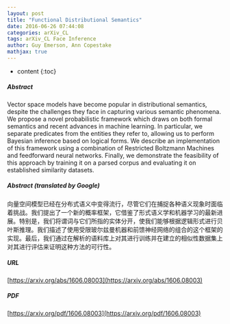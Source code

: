 ```yaml
---
layout: post
title: "Functional Distributional Semantics"
date: 2016-06-26 07:44:08
categories: arXiv_CL
tags: arXiv_CL Face Inference
author: Guy Emerson, Ann Copestake
mathjax: true
---
```


* content
{:toc}

##### Abstract
Vector space models have become popular in distributional semantics, despite the challenges they face in capturing various semantic phenomena. We propose a novel probabilistic framework which draws on both formal semantics and recent advances in machine learning. In particular, we separate predicates from the entities they refer to, allowing us to perform Bayesian inference based on logical forms. We describe an implementation of this framework using a combination of Restricted Boltzmann Machines and feedforward neural networks. Finally, we demonstrate the feasibility of this approach by training it on a parsed corpus and evaluating it on established similarity datasets.

##### Abstract (translated by Google)
向量空间模型已经在分布式语义中变得流行，尽管它们在捕捉各种语义现象时面临着挑战。我们提出了一个新的概率框架，它借鉴了形式语义学和机器学习的最新进展。特别是，我们将谓词与它们所指的实体分开，使我们能够根据逻辑形式进行贝叶斯推理。我们描述了使用受限玻尔兹曼机器和前馈神经网络的组合的这个框架的实现。最后，我们通过在解析的语料库上对其进行训练并在建立的相似性数据集上对其进行评估来证明这种方法的可行性。

##### URL
[https://arxiv.org/abs/1606.08003](https://arxiv.org/abs/1606.08003)

##### PDF
[https://arxiv.org/pdf/1606.08003](https://arxiv.org/pdf/1606.08003)

